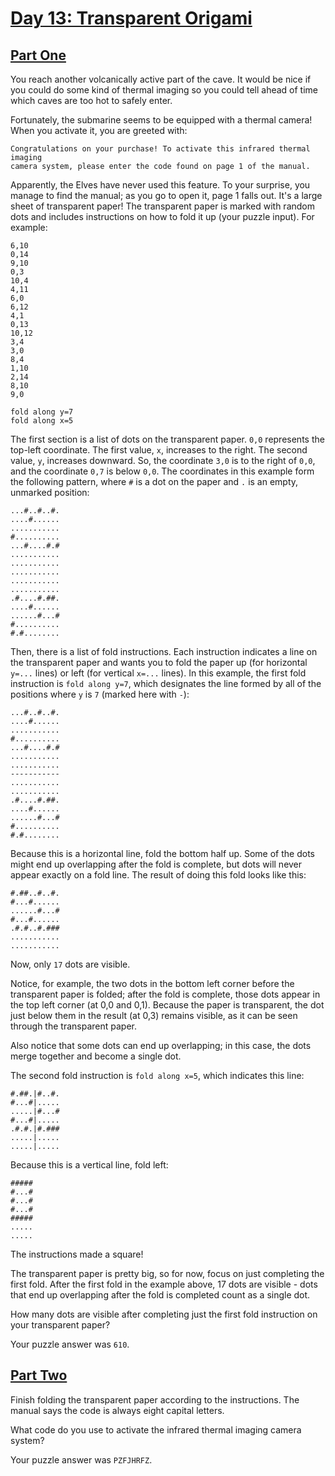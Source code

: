 # [Day 13: Transparent Origami](https://adventofcode.com/2021/day/13)

## [Part One](https://adventofcode.com/2021/day/13#part1)

You reach another volcanically active part of the cave. It would be nice if you could do some kind of thermal imaging so
you could tell ahead of time which caves are too hot to safely enter.

Fortunately, the submarine seems to be equipped with a thermal camera! When you activate it, you are greeted with:

```text
Congratulations on your purchase! To activate this infrared thermal imaging
camera system, please enter the code found on page 1 of the manual.
```

Apparently, the Elves have never used this feature. To your surprise, you manage to find the manual; as you go to open
it, page 1 falls out. It's a large sheet of transparent paper! The transparent paper is marked with random dots and
includes instructions on how to fold it up (your puzzle input). For example:

```text
6,10
0,14
9,10
0,3
10,4
4,11
6,0
6,12
4,1
0,13
10,12
3,4
3,0
8,4
1,10
2,14
8,10
9,0

fold along y=7
fold along x=5
```

The first section is a list of dots on the transparent paper. `0,0` represents the top-left coordinate. The first
value, `x`, increases to the right. The second value, `y`, increases downward. So, the coordinate `3,0` is to the right
of `0,0`, and the coordinate `0,7` is below `0,0`. The coordinates in this example form the following pattern, where `#`
is a dot on the paper and `.` is an empty, unmarked position:

```text
...#..#..#.
....#......
...........
#..........
...#....#.#
...........
...........
...........
...........
...........
.#....#.##.
....#......
......#...#
#..........
#.#........
```

Then, there is a list of fold instructions. Each instruction indicates a line on the transparent paper and wants you to
fold the paper up (for horizontal `y=...` lines) or left (for vertical `x=...` lines). In this example, the first fold
instruction is `fold along y=7`, which designates the line formed by all of the positions where `y` is `7` (marked here
with `-`):

```text
...#..#..#.
....#......
...........
#..........
...#....#.#
...........
...........
-----------
...........
...........
.#....#.##.
....#......
......#...#
#..........
#.#........
```

Because this is a horizontal line, fold the bottom half up. Some of the dots might end up overlapping after the fold is
complete, but dots will never appear exactly on a fold line. The result of doing this fold looks like this:

```text
#.##..#..#.
#...#......
......#...#
#...#......
.#.#..#.###
...........
...........
```

Now, only `17` dots are visible.

Notice, for example, the two dots in the bottom left corner before the transparent paper is folded; after the fold is
complete, those dots appear in the top left corner (at 0,0 and 0,1). Because the paper is transparent, the dot just
below them in the result (at 0,3) remains visible, as it can be seen through the transparent paper.

Also notice that some dots can end up overlapping; in this case, the dots merge together and become a single dot.

The second fold instruction is `fold along x=5`, which indicates this line:

```text
#.##.|#..#.
#...#|.....
.....|#...#
#...#|.....
.#.#.|#.###
.....|.....
.....|.....
```

Because this is a vertical line, fold left:

```text
#####
#...#
#...#
#...#
#####
.....
.....
```

The instructions made a square!

The transparent paper is pretty big, so for now, focus on just completing the first fold. After the first fold in the
example above, 17 dots are visible - dots that end up overlapping after the fold is completed count as a single dot.

How many dots are visible after completing just the first fold instruction on your transparent paper?

Your puzzle answer was `610`.

## [Part Two](https://adventofcode.com/2021/day/13#part2)

Finish folding the transparent paper according to the instructions. The manual says the code is always eight capital
letters.

What code do you use to activate the infrared thermal imaging camera system?

Your puzzle answer was `PZFJHRFZ`.